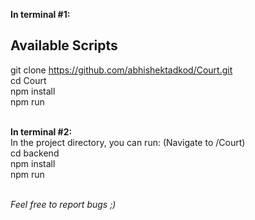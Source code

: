 <b>In terminal #1: </b><br>
## Available Scripts
git clone https://github.com/abhishektadkod/Court.git<br>
cd Court<br>
npm install<br>
npm run<br><br>


<b>In terminal #2: </b><br>
In the project directory, you can run:
(Navigate to /Court)<br>
cd backend<br>
npm install<br>
npm run<br><br>


<i>Feel free to report bugs ;) </i>
